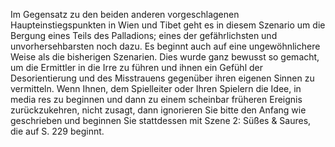 
Im Gegensatz zu den beiden anderen vorgeschlagenen Haupteinstiegspunkten in Wien und Tibet geht es in diesem Szenario um die Bergung eines Teils des Palladions; eines der gefährlichsten und unvorhersehbarsten noch dazu. Es beginnt auch auf eine ungewöhnlichere Weise als die bisherigen Szenarien. Dies wurde ganz bewusst so gemacht, um die Ermittler in die Irre zu führen und ihnen ein Gefühl der Desorientierung und des Misstrauens gegenüber ihren eigenen Sinnen zu vermitteln. Wenn Ihnen, dem Spielleiter oder Ihren Spielern die Idee, in media res zu beginnen und dann zu einem scheinbar früheren Ereignis zurückzukehren, nicht zusagt, dann ignorieren Sie bitte den Anfang wie geschrieben und beginnen Sie stattdessen mit Szene 2: Süßes & Saures, die auf S. 229 beginnt.

